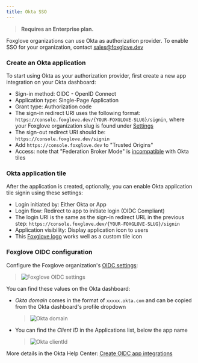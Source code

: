 ```yaml
---
title: Okta SSO
---
```


> **Requires an Enterprise plan.**

Foxglove organizations can use Okta as authorization provider. To enable SSO for your organization, contact [sales@foxglove.dev](mailto:sales@foxglove.dev)

### Create an Okta application

To start using Okta as your authorization provider, first create a new app integration on your Okta dashboard:

- Sign-in method: OIDC - OpenID Connect
- Application type: Single-Page Application
- Grant type: Authorization code
- The sign-in redirect URI uses the following format: `https://console.foxglove.dev/{YOUR-FOXGLOVE-SLUG}/signin`, where your Foxglove organization slug is found under [Settings](https://console.foxglove.dev/settings)
- The sign-out redirect URI should be: `https://console.foxglove.dev/signin`
- Add `https://console.foxglove.dev` to "Trusted Origins"
- Access: note that "Federation Broker Mode" is [incompatible](https://help.okta.com/en-us/Content/Topics/Apps/apps-fbm-known-issues.htm) with Okta tiles

### Okta application tile

After the application is created, optionally, you can enable Okta application tile signin using these settings:

- Login initiated by: Either Okta or App
- Login flow: Redirect to app to initiate login (OIDC Compliant)
- The login URI is the same as the sign-in redirect URL in the previous step: `https://console.foxglove.dev/{YOUR-FOXGLOVE-SLUG}/signin`
- Application visibility: Display application icon to users
- This [Foxglove logo](/img/docs/data-platform/okta/foxglove-logo-okta.png) works well as a custom tile icon

### Foxglove OIDC configuration

Configure the Foxglove organization's [OIDC settings](https://console.foxglove.dev/settings/oidc):

>  ![Foxglove OIDC settings](/img/docs/data-platform/okta/screenshot-foxglove-settings.png)

You can find these values on the Okta dashboard:

- *Okta domain* comes in the format of `xxxxx.okta.com` and can be copied from the Okta dashboard's profile dropdown

  > ![Okta domain](/img/docs/data-platform/okta/screenshot-okta-domain.png)

- You can find the *Client ID* in the Applications list, below the app name

  > ![Okta clientId](/img/docs/data-platform/okta/screenshot-okta-clientid.png)

More details in the Okta Help Center: [Create OIDC app integrations](https://help.okta.com/en-us/Content/Topics/Apps/Apps_App_Integration_Wizard_OIDC.htm)
